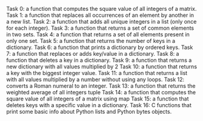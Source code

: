 Task 0: a function that computes the square value of all integers of a matrix.
Task 1: a function that replaces all occurrences of an element by another in a new list.
Task 2: a function that adds all unique integers in a list (only once for each integer).
Task 3: a function that returns a set of common elements in two sets.
Task 4: a function that returns a set of all elements present in only one set.
Task 5: a function that returns the number of keys in a dictionary.
Task 6: a function that prints a dictionary by ordered keys.
Task 7: a function that replaces or adds key/value in a dictionary.
Task 8: a function that deletes a key in a dictionary.
Task 9: a function that returns a new dictionary with all values multiplied by 2
Task 10: a function that returns a key with the biggest integer value.
Task 11: a function that returns a list with all values multiplied by a number without using any loops.
Task 12: converts a Roman numeral to an integer.
Task 13: a function that returns the weighted average of all integers tuple
Task 14: a function that computes the square value of all integers of a matrix using map
Task 15: a function that deletes keys with a specific value in a dictionary.
Task 16: C functions that print some basic info about Python lists and Python bytes objects.